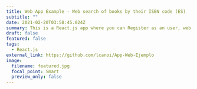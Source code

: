 ```yaml
---
title: Web App Example - Web search of books by their ISBN code (ES)
subtitle: ""
date: 2021-02-20T03:58:45.024Z
summary: This is a React.js app where you can Register as an user, web search for books by introducing their ISBN code, and add your favorites to a list
draft: false
featured: false
tags:
  - React.js
external_link: https://github.com/lcanoi/App-Web-Ejemplo
image:
  filename: featured.jpg
  focal_point: Smart
  preview_only: false
---
```

